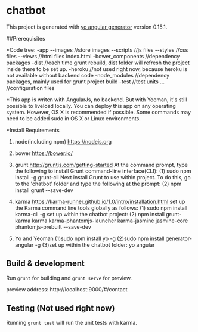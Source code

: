 # chatbot

This project is generated with [yo angular generator](https://github.com/yeoman/generator-angular)
version 0.15.1.

##Prerequisites

*Code tree:
    -app
        --images //store images
        --scripts  //js files
        --styles    //css files
        --views     //html files
        index.html
    -bower_components //dependency packages
    -dist //each time grunt rebuild, dist folder will refresh the project inside there to be set up.
    -heroku //not used right now, because heroku is not available without backend code
    -node_modules //dependency packages, mainly used for grunt project build
    -test //test units
    ... //configuration files

*This app is writen with AngularJs, no backend. But with Yoeman, it's still possible to liveload locally.
You can deploy this app on any operating system. However, OS X is recommended if possible. Some commands may need to be added sudo in OS X or Linux environments.

*Install Requirements
1. node(including npm) https://nodejs.org
2. bower https://bower.io/

3. grunt http://gruntjs.com/getting-started
At the command prompt, type the following to install Grunt command-line interface(CLI):
(1) sudo npm install -g grunt-cli
Next install Grunt to use within project. To do this, go to the 'chatbot' folder and type the following at the prompt:
(2) npm install grunt --save-dev

4. karma https://karma-runner.github.io/1.0/intro/installation.html
set up the Karma command line tools globally as follows:
(1) sudo npm install karma-cli -g 
set up within the chatbot project:
(2) npm install grunt-karma karma karma-phantomjs-launcher karma-jasmine jasmine-core phantomjs-prebuilt --save-dev

5. Yo and Yeoman
(1)sudo npm install yo -g
(2)sudo npm install generator-angular -g
(3)set up within the chatbot folder:
yo angular


## Build & development

Run `grunt` for building and `grunt serve` for preview.

preview address: http://localhost:9000/#/contact

## Testing (Not used right now)

Running `grunt test` will run the unit tests with karma.
